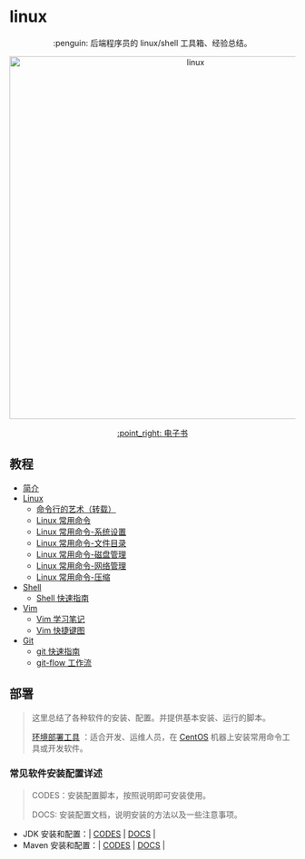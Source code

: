 # linux

<p align="center">
  :penguin: 后端程序员的 linux/shell 工具箱、经验总结。
</p>

<p align="center">
  <img src="http://oyz7npk35.bkt.clouddn.com//image/linux/linux.jpg" alt="linux" width="640">
</p>

<p align="center">
  <a href="https://dunwu.gitbooks.io/linux/" target="_blank">:point_right: 电子书</a>
</p>

## 教程

* [简介](docs/README.md)
* [Linux](docs/linux/README.md)
  * [命令行的艺术（转载）](docs/linux/the-art-of-command-line.md)
  * [Linux 常用命令](docs/linux/commands/README.md)
  * [Linux 常用命令-系统设置](docs/linux/commands/linux-cmd-system.md)
  * [Linux 常用命令-文件目录](docs/linux/commands/linux-cmd-file-and-folder.md)
  * [Linux 常用命令-磁盘管理](docs/linux/commands/linux-cmd-disk.md)
  * [Linux 常用命令-网络管理](docs/linux/commands/linux-cmd-network.md)
  * [Linux 常用命令-压缩](docs/linux/commands/linux-cmd-compress.md)
* [Shell](docs/shell/README.md)
  * [Shell 快速指南](docs/shell/shell-quickstart.md)
* [Vim](docs/vim/README.md)
  * [Vim 学习笔记](docs/vim/vim.md)
  * [Vim 快捷键图](docs/vim/vim-keyboards.md)
* [Git](docs/git/README.md)
  * [git 快速指南](docs/git/git-quickstart.md)
  * [git-flow 工作流](docs/git/git-flow.md)

## 部署

> 这里总结了各种软件的安装、配置。并提供基本安装、运行的脚本。
>
> [环境部署工具](codes/deploy/README.md) ：适合开发、运维人员，在 [CentOS](https://www.centos.org/) 机器上安装常用命令工具或开发软件。

### 常见软件安装配置详述

> CODES：安装配置脚本，按照说明即可安装使用。
>
> DOCS: 安装配置文档，说明安装的方法以及一些注意事项。

* JDK 安装和配置：| [CODES](codes/deploy/tool/jdk) | [DOCS](docs/deploy/tool/jdk/install-jdk.md) |
* Maven 安装和配置：| [CODES](codes/deploy/tool/maven) | [DOCS](docs/deploy/tool/maven/install-maven.md) |

